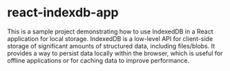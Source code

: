# react-indexdb-app

This is a sample project demonstrating how to use IndexedDB in a React application for local storage. IndexedDB is a low-level API for client-side storage of significant amounts of structured data, including files/blobs. It provides a way to persist data locally within the browser, which is useful for offline applications or for caching data to improve performance.
